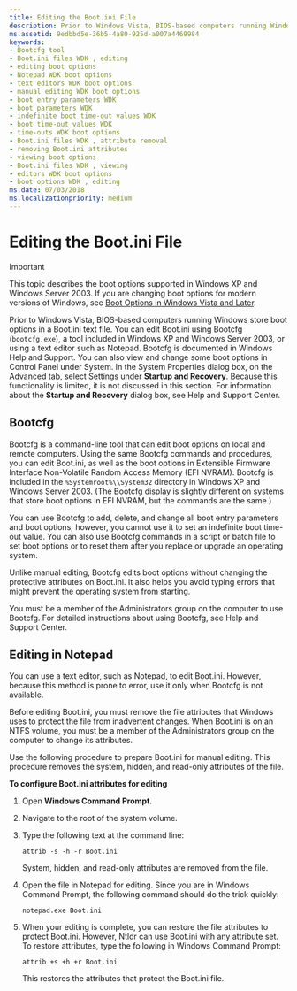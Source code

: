 ```yaml
---
title: Editing the Boot.ini File
description: Prior to Windows Vista, BIOS-based computers running Windows store boot options in a Boot.ini text file.
ms.assetid: 9edbbd5e-36b5-4a80-925d-a007a4469984
keywords:
- Bootcfg tool
- Boot.ini files WDK , editing
- editing boot options
- Notepad WDK boot options
- text editors WDK boot options
- manual editing WDK boot options
- boot entry parameters WDK
- boot parameters WDK
- indefinite boot time-out values WDK
- boot time-out values WDK
- time-outs WDK boot options
- Boot.ini files WDK , attribute removal
- removing Boot.ini attributes
- viewing boot options
- Boot.ini files WDK , viewing
- editors WDK boot options
- boot options WDK , editing
ms.date: 07/03/2018
ms.localizationpriority: medium
---
```


# Editing the Boot.ini File


> [!IMPORTANT] 
> This topic describes the boot options supported in Windows XP and Windows Server 2003. If you are changing boot options for modern versions of Windows, see [Boot Options in Windows Vista and Later](./boot-options-in-windows.md).

Prior to Windows Vista, BIOS-based computers running Windows store boot options in a Boot.ini text file. You can edit Boot.ini using Bootcfg (`bootcfg.exe`), a tool included in Windows XP and Windows Server 2003, or using a text editor such as Notepad. Bootcfg is documented in Windows Help and Support. You can also view and change some boot options in Control Panel under System. In the System Properties dialog box, on the Advanced tab, select Settings under **Startup and Recovery**. Because this functionality is limited, it is not discussed in this section. For information about the **Startup and Recovery** dialog box, see Help and Support Center.

## Bootcfg

Bootcfg is a command-line tool that can edit boot options on local and remote computers. Using the same Bootcfg commands and procedures, you can edit Boot.ini, as well as the boot options in Extensible Firmware Interface Non-Volatile Random Access Memory (EFI NVRAM). Bootcfg is included in the `%Systemroot%\\System32` directory in Windows XP and Windows Server 2003. (The Bootcfg display is slightly different on systems that store boot options in EFI NVRAM, but the commands are the same.)

You can use Bootcfg to add, delete, and change all boot entry parameters and boot options; however, you cannot use it to set an indefinite boot time-out value. You can also use Bootcfg commands in a script or batch file to set boot options or to reset them after you replace or upgrade an operating system.

Unlike manual editing, Bootcfg edits boot options without changing the protective attributes on Boot.ini. It also helps you avoid typing errors that might prevent the operating system from starting.

You must be a member of the Administrators group on the computer to use Bootcfg. For detailed instructions about using Bootcfg, see Help and Support Center.

## Editing in Notepad

You can use a text editor, such as Notepad, to edit Boot.ini. However, because this method is prone to error, use it only when Bootcfg is not available.

Before editing Boot.ini, you must remove the file attributes that Windows uses to protect the file from inadvertent changes. When Boot.ini is on an NTFS volume, you must be a member of the Administrators group on the computer to change its attributes.

Use the following procedure to prepare Boot.ini for manual editing. This procedure removes the system, hidden, and read-only attributes of the file.

**To configure Boot.ini attributes for editing**

1.  Open **Windows Command Prompt**. 

2.  Navigate to the root of the system volume.

3.  Type the following text at the command line:

    ```
    attrib -s -h -r Boot.ini
    ```

    System, hidden, and read-only attributes are removed from the file.
    
4.  Open the file in Notepad for editing. Since you are in Windows Command Prompt, the following command should do the trick quickly:

    ```
    notepad.exe Boot.ini
    ```

5.  When your editing is complete, you can restore the file attributes to protect Boot.ini. However, Ntldr can use Boot.ini with any attribute set. To restore attributes, type the following in Windows Command Prompt:

    ```
    attrib +s +h +r Boot.ini
    ```

    This restores the attributes that protect the Boot.ini file.